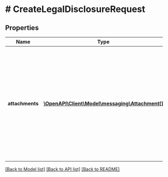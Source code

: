 # # CreateLegalDisclosureRequest

## Properties

Name | Type | Description | Notes
------------ | ------------- | ------------- | -------------
**attachments** | [**\OpenAPI\Client\Model\messaging\Attachment[]**](Attachment.md) | Attachments to include in the message to the buyer. If any text is included in the attachment, the text must be written in the buyer&#39;s language of preference, which can be retrieved from the GetAttributes operation. | [optional]

[[Back to Model list]](../../README.md#models) [[Back to API list]](../../README.md#endpoints) [[Back to README]](../../README.md)

